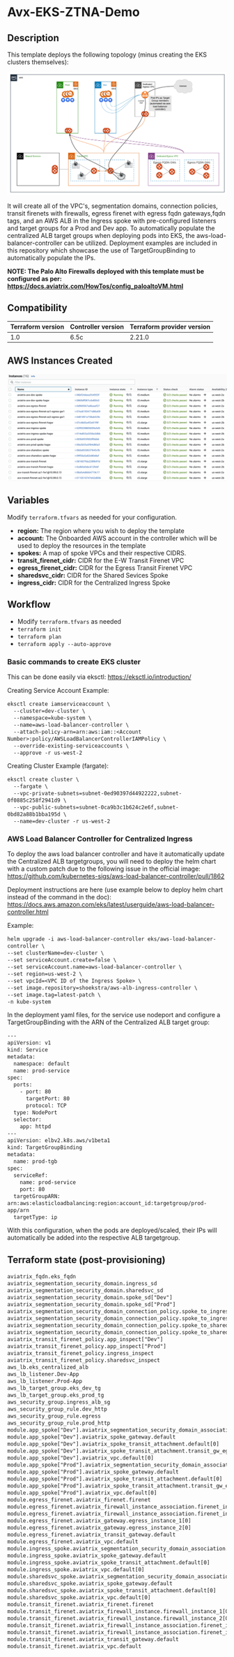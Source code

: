 # Avx-EKS-ZTNA-Demo

## Description
This template deploys the following topology (minus creating the EKS clusters themselves):

<img src="img/aviatrix-eks-ztna-demo.png">

It will create all of the VPC's, segmentation domains, connection policies, transit firenets with firewalls, egress firenet with egress fqdn gateways,fqdn tags, and an AWS ALB in the Ingress spoke with pre-configured listeners and target groups for a Prod and Dev app. To automatically populate the centralized ALB target groups when deploying pods into EKS, the aws-load-balancer-controller can be utilized. Deployment examples are included in this repository which showcase the use of TargetGroupBinding to automatically populate the IPs.

**NOTE: The Palo Alto Firewalls deployed with this template must be configured as per: https://docs.aviatrix.com/HowTos/config_paloaltoVM.html**

## Compatibility
Terraform version | Controller version | Terraform provider version
:--- | :--- | :---
1.0 | 6.5c | 2.21.0

## AWS Instances Created
<img src="img/aws_instances.png">

## Variables

Modify ```terraform.tfvars``` as needed for your configuration.

- **region:** The region where you wish to deploy the template
- **account:** The Onboarded AWS account in the controller which will be used to deploy the resources in the template
- **spokes:** A map of spoke VPCs and their respective CIDRS. 
- **transit_firenet_cidr:** CIDR for the E-W Transit Firenet VPC
- **egress_firenet_cidr:** CIDR for the Egress Transit Firenet VPC
- **sharedsvc_cidr:** CIDR for the Shared Sevices Spoke
- **ingress_cidr:** CIDR for the Centralized Ingress Spoke

## Workflow

- Modify ```terraform.tfvars``` as needed
- ```terraform init```
- ```terraform plan```
- ```terraform apply --auto-approve```

### Basic commands to create EKS cluster

This can be done easily via eksctl: https://eksctl.io/introduction/

Creating Service Account Example:

```
eksctl create iamserviceaccount \
  --cluster=dev-cluster \
  --namespace=kube-system \
  --name=aws-load-balancer-controller \
  --attach-policy-arn=arn:aws:iam::<Account Number>:policy/AWSLoadBalancerControllerIAMPolicy \
  --override-existing-serviceaccounts \
  --approve -r us-west-2
```

Creating Cluster Example (fargate):

```
eksctl create cluster \
  --fargate \
  --vpc-private-subnets=subnet-0ed90397d44922222,subnet-0f0885c258f2941d9 \
  --vpc-public-subnets=subnet-0ca9b3c1b624c2e6f,subnet-0bd82a88b1bba195d \
  --name=dev-cluster -r us-west-2
```

### AWS Load Balancer Controller for Centralized Ingress
To deploy the aws load balancer controller and have it automatically update the Centralized ALB targetgroups, you will need to deploy the helm chart with a custom patch due to the following issue in the official image: https://github.com/kubernetes-sigs/aws-load-balancer-controller/pull/1862

Deployment instructions are here (use example below to deploy helm chart instead of the command in the doc): https://docs.aws.amazon.com/eks/latest/userguide/aws-load-balancer-controller.html

Example:

```
helm upgrade -i aws-load-balancer-controller eks/aws-load-balancer-controller \
--set clusterName=dev-cluster \
--set serviceAccount.create=false \
--set serviceAccount.name=aws-load-balancer-controller \
--set region=us-west-2 \
--set vpcId=<VPC ID of the Ingress Spoke> \  
--set image.repository=shoekstra/aws-alb-ingress-controller \
--set image.tag=latest-patch \  
-n kube-system
```

In the deployment yaml files, for the service use nodeport and configure a TargetGroupBinding with the ARN of the Centralized ALB target group:

```
---
apiVersion: v1
kind: Service
metadata:
  namespace: default
  name: prod-service
spec:
  ports:
    - port: 80
      targetPort: 80
      protocol: TCP
  type: NodePort
  selector:
    app: httpd
---
apiVersion: elbv2.k8s.aws/v1beta1
kind: TargetGroupBinding
metadata:
  name: prod-tgb
spec:
  serviceRef:
    name: prod-service
    port: 80
  targetGroupARN: arn:aws:elasticloadbalancing:region:account_id:targetgroup/prod-app/arn
  targetType: ip
```

With this configuration, when the pods are deployed/scaled, their IPs will automatically be added into the respective ALB targetgroup.

## Terraform state (post-provisioning)

```
aviatrix_fqdn.eks_fqdn
aviatrix_segmentation_security_domain.ingress_sd
aviatrix_segmentation_security_domain.sharedsvc_sd
aviatrix_segmentation_security_domain.spoke_sd["Dev"]
aviatrix_segmentation_security_domain.spoke_sd["Prod"]
aviatrix_segmentation_security_domain_connection_policy.spoke_to_ingress["Dev"]
aviatrix_segmentation_security_domain_connection_policy.spoke_to_ingress["Prod"]
aviatrix_segmentation_security_domain_connection_policy.spoke_to_sharedsvc["Dev"]
aviatrix_segmentation_security_domain_connection_policy.spoke_to_sharedsvc["Prod"]
aviatrix_transit_firenet_policy.app_inspect["Dev"]
aviatrix_transit_firenet_policy.app_inspect["Prod"]
aviatrix_transit_firenet_policy.ingress_inspect
aviatrix_transit_firenet_policy.sharedsvc_inspect
aws_lb.eks_centralized_alb
aws_lb_listener.Dev-App
aws_lb_listener.Prod-App
aws_lb_target_group.eks_dev_tg
aws_lb_target_group.eks_prod_tg
aws_security_group.ingress_alb_sg
aws_security_group_rule.dev_http
aws_security_group_rule.egress
aws_security_group_rule.prod_http
module.app_spoke["Dev"].aviatrix_segmentation_security_domain_association.default[0]
module.app_spoke["Dev"].aviatrix_spoke_gateway.default
module.app_spoke["Dev"].aviatrix_spoke_transit_attachment.default[0]
module.app_spoke["Dev"].aviatrix_spoke_transit_attachment.transit_gw_egress[0]
module.app_spoke["Dev"].aviatrix_vpc.default[0]
module.app_spoke["Prod"].aviatrix_segmentation_security_domain_association.default[0]
module.app_spoke["Prod"].aviatrix_spoke_gateway.default
module.app_spoke["Prod"].aviatrix_spoke_transit_attachment.default[0]
module.app_spoke["Prod"].aviatrix_spoke_transit_attachment.transit_gw_egress[0]
module.app_spoke["Prod"].aviatrix_vpc.default[0]
module.egress_firenet.aviatrix_firenet.firenet
module.egress_firenet.aviatrix_firewall_instance_association.firenet_instance1[0]
module.egress_firenet.aviatrix_firewall_instance_association.firenet_instance2[0]
module.egress_firenet.aviatrix_gateway.egress_instance_1[0]
module.egress_firenet.aviatrix_gateway.egress_instance_2[0]
module.egress_firenet.aviatrix_transit_gateway.default
module.egress_firenet.aviatrix_vpc.default
module.ingress_spoke.aviatrix_segmentation_security_domain_association.default[0]
module.ingress_spoke.aviatrix_spoke_gateway.default
module.ingress_spoke.aviatrix_spoke_transit_attachment.default[0]
module.ingress_spoke.aviatrix_vpc.default[0]
module.sharedsvc_spoke.aviatrix_segmentation_security_domain_association.default[0]
module.sharedsvc_spoke.aviatrix_spoke_gateway.default
module.sharedsvc_spoke.aviatrix_spoke_transit_attachment.default[0]
module.sharedsvc_spoke.aviatrix_vpc.default[0]
module.transit_firenet.aviatrix_firenet.firenet
module.transit_firenet.aviatrix_firewall_instance.firewall_instance_1[0]
module.transit_firenet.aviatrix_firewall_instance.firewall_instance_2[0]
module.transit_firenet.aviatrix_firewall_instance_association.firenet_instance1[0]
module.transit_firenet.aviatrix_firewall_instance_association.firenet_instance2[0]
module.transit_firenet.aviatrix_transit_gateway.default
module.transit_firenet.aviatrix_vpc.default
```
